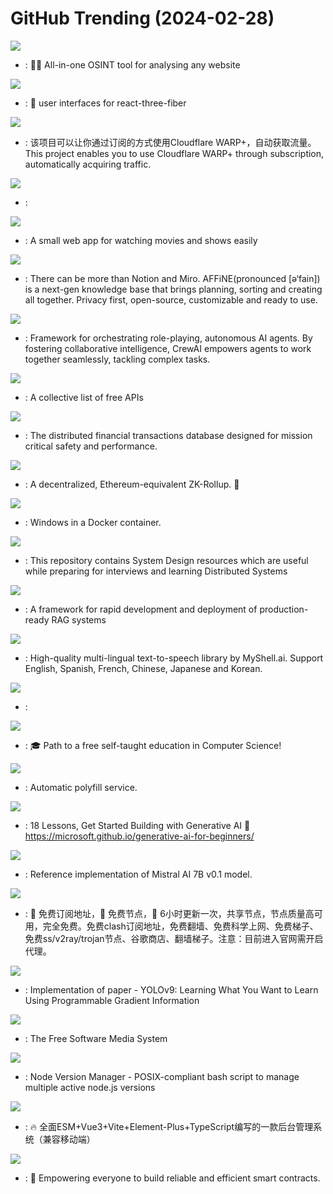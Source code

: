 # GitHub Trending (2024-02-28)

![](https://img.shields.io/badge/TypeScript-New%20694-green?style=flat-square&logo=appveyor)
- [](https://github.comundefined): 🕵️‍♂️ All-in-one OSINT tool for analysing any website

![](https://img.shields.io/badge/TypeScript-New%2082-green?style=flat-square&logo=appveyor)
- [](https://github.comundefined): 📱 user interfaces for react-three-fiber

![](https://img.shields.io/badge/Python-New%20416-green?style=flat-square&logo=appveyor)
- [](https://github.comundefined): 该项目可以让你通过订阅的方式使用Cloudflare WARP+，自动获取流量。This project enables you to use Cloudflare WARP+ through subscription, automatically acquiring traffic.

![](https://img.shields.io/badge/Python-New%2068-green?style=flat-square&logo=appveyor)
- [](https://github.comundefined): 

![](https://img.shields.io/badge/TypeScript-New%2056-green?style=flat-square&logo=appveyor)
- [](https://github.comundefined): A small web app for watching movies and shows easily

![](https://img.shields.io/badge/TypeScript-New%20390-green?style=flat-square&logo=appveyor)
- [](https://github.comundefined): There can be more than Notion and Miro. AFFiNE(pronounced [ə‘fain]) is a next-gen knowledge base that brings planning, sorting and creating all together. Privacy first, open-source, customizable and ready to use.

![](https://img.shields.io/badge/Python-New%2085-green?style=flat-square&logo=appveyor)
- [](https://github.comundefined): Framework for orchestrating role-playing, autonomous AI agents. By fostering collaborative intelligence, CrewAI empowers agents to work together seamlessly, tackling complex tasks.

![](https://img.shields.io/badge/Python-New%201-green?style=flat-square&logo=appveyor)
- [](https://github.comundefined): A collective list of free APIs

![](https://img.shields.io/badge/Zig-New%20542-green?style=flat-square&logo=appveyor)
- [](https://github.comundefined): The distributed financial transactions database designed for mission critical safety and performance.

![](https://img.shields.io/badge/HTML-New%20175-green?style=flat-square&logo=appveyor)
- [](https://github.comundefined): A decentralized, Ethereum-equivalent ZK-Rollup. 🥁

![](https://img.shields.io/badge/Shell-New%20152-green?style=flat-square&logo=appveyor)
- [](https://github.comundefined): Windows in a Docker container.

![](https://img.shields.io/badge/none-New%20446-green?style=flat-square&logo=appveyor)
- [](https://github.comundefined): This repository contains System Design resources which are useful while preparing for interviews and learning Distributed Systems

![](https://img.shields.io/badge/Python-New%20167-green?style=flat-square&logo=appveyor)
- [](https://github.comundefined): A framework for rapid development and deployment of production-ready RAG systems

![](https://img.shields.io/badge/Python-New%20102-green?style=flat-square&logo=appveyor)
- [](https://github.comundefined): High-quality multi-lingual text-to-speech library by MyShell.ai. Support English, Spanish, French, Chinese, Japanese and Korean.

![](https://img.shields.io/badge/none-New%2053-green?style=flat-square&logo=appveyor)
- [](https://github.comundefined): 

![](https://img.shields.io/badge/none-New%20325-green?style=flat-square&logo=appveyor)
- [](https://github.comundefined): 🎓 Path to a free self-taught education in Computer Science!

![](https://img.shields.io/badge/none-New%2022-green?style=flat-square&logo=appveyor)
- [](https://github.comundefined): Automatic polyfill service.

![](https://img.shields.io/badge/Jupyter%20Notebook-New%20177-green?style=flat-square&logo=appveyor)
- [](https://github.comundefined): 18 Lessons, Get Started Building with Generative AI 🔗 https://microsoft.github.io/generative-ai-for-beginners/

![](https://img.shields.io/badge/Jupyter%20Notebook-New%2052-green?style=flat-square&logo=appveyor)
- [](https://github.comundefined): Reference implementation of Mistral AI 7B v0.1 model.

![](https://img.shields.io/badge/none-New%20130-green?style=flat-square&logo=appveyor)
- [](https://github.comundefined): 🚀 免费订阅地址，🚀 免费节点，🚀 6小时更新一次，共享节点，节点质量高可用，完全免费。免费clash订阅地址，免费翻墙、免费科学上网、免费梯子、免费ss/v2ray/trojan节点、谷歌商店、翻墙梯子。注意：目前进入官网需开启代理。

![](https://img.shields.io/badge/Python-New%20935-green?style=flat-square&logo=appveyor)
- [](https://github.comundefined): Implementation of paper - YOLOv9: Learning What You Want to Learn Using Programmable Gradient Information

![](https://img.shields.io/badge/C%23-New%2036-green?style=flat-square&logo=appveyor)
- [](https://github.comundefined): The Free Software Media System

![](https://img.shields.io/badge/Shell-New%2038-green?style=flat-square&logo=appveyor)
- [](https://github.comundefined): Node Version Manager - POSIX-compliant bash script to manage multiple active node.js versions

![](https://img.shields.io/badge/Vue-New%2038-green?style=flat-square&logo=appveyor)
- [](https://github.comundefined): 🔥 全面ESM+Vue3+Vite+Element-Plus+TypeScript编写的一款后台管理系统（兼容移动端）

![](https://img.shields.io/badge/Rust-New%20548-green?style=flat-square&logo=appveyor)
- [](https://github.comundefined): 🌴 Empowering everyone to build reliable and efficient smart contracts.

